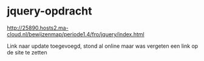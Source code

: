 # jquery-opdracht

http://25890.hosts2.ma-cloud.nl/bewijzenmap/periode1.4/fro/jquery/index.html

Link naar update toegevoegd, stond al online maar was vergeten een link op de site te zetten
